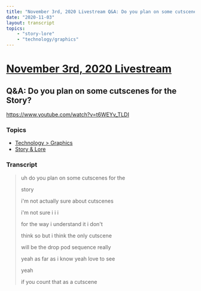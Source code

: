 ```yaml
---
title: "November 3rd, 2020 Livestream Q&A: Do you plan on some cutscenes for the Story?"
date: "2020-11-03"
layout: transcript
topics:
    - "story-lore"
    - "technology/graphics"
---
```

# [November 3rd, 2020 Livestream](../2020-11-03.md)
## Q&A: Do you plan on some cutscenes for the Story?
https://www.youtube.com/watch?v=t6WEYv_TLDI

### Topics
* [Technology > Graphics](../topics/technology/graphics.md)
* [Story & Lore](../topics/story-lore.md)

### Transcript

> uh do you plan on some cutscenes for the
> 
> story
> 
> i'm not actually sure about cutscenes
> 
> i'm not sure i i i
> 
> for the way i understand it i don't
> 
> think so but i think the only cutscene
> 
> will be the drop pod sequence really
> 
> yeah as far as i know yeah love to see
> 
> yeah
> 
> if you count that as a cutscene
> 
